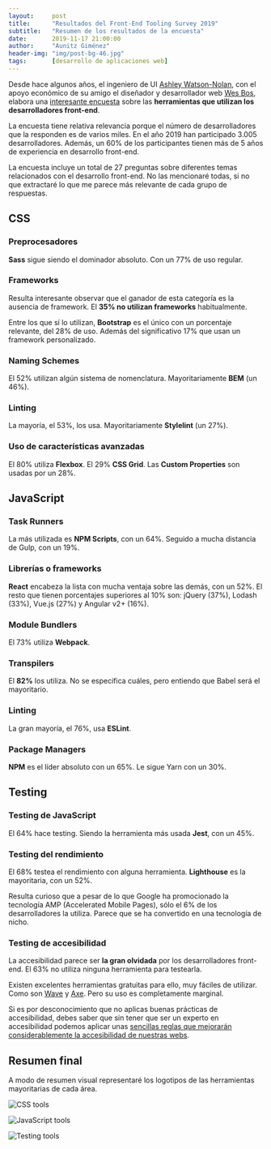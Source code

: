 ```yaml
---
layout:     post
title:      "Resultados del Front-End Tooling Survey 2019"
subtitle:   "Resumen de los resultados de la encuesta"
date:       2019-11-17 21:00:00
author:     "Aunitz Giménez"
header-img: "img/post-bg-46.jpg"
tags:       [desarrollo de aplicaciones web]
---
```


<p>Desde hace algunos años, el ingeniero de UI <a href="https://ashleynolan.co.uk/" target="_blank" rel="noopener noreferrer">Ashley Watson-Nolan</a>, con el apoyo económico de su amigo el diseñador y desarrollador web <a href="https://wesbos.com/" target="_blank" rel="noopener noreferrer">Wes Bos</a>, elabora una <a href="https://ashleynolan.co.uk/blog/frontend-tooling-survey-2019-results" target="_blank" rel="noopener noreferrer">interesante encuesta</a> sobre las <strong>herramientas que utilizan los desarrolladores front-end</strong>.</p>

<p>La encuesta tiene relativa relevancia porque el número de desarrolladores que la responden es de varios miles. En el año 2019 han participado 3.005 desarrolladores. Además, un 60% de los participantes tienen más de 5 años de experiencia en desarrollo front-end.</p>

<p>La encuesta incluye un total de 27 preguntas sobre diferentes temas relacionados con el desarrollo front-end. No las mencionaré todas, si no que extractaré lo que me parece más relevante de cada grupo de respuestas.</p>

<h2>CSS</h2>

<h3>Preprocesadores</h3>

<p><strong>Sass</strong> sigue siendo el dominador absoluto. Con un 77% de uso regular.</p>

<h3>Frameworks</h3>

<p>Resulta interesante observar que el ganador de esta categoría es la ausencia de framework. El <strong>35% no utilizan frameworks</strong> habitualmente.</p>

<p>Entre los que sí lo utilizan, <strong>Bootstrap</strong> es el único con un porcentaje relevante, del 28% de uso. Además del significativo 17% que usan un framework personalizado.</p>

<h3>Naming Schemes</h3>

<p>El 52% utilizan algún sistema de nomenclatura. Mayoritariamente <strong>BEM</strong> (un 46%).</p>

<h3>Linting</h3>

<p>La mayoría, el 53%, los usa. Mayoritariamente <strong>Stylelint</strong> (un 27%).</p>

<h3>Uso de características avanzadas</h3>

<p>El 80% utiliza <strong>Flexbox</strong>. El 29% <strong>CSS Grid</strong>. Las <strong>Custom Properties</strong> son usadas por un 28%.</p>

<h2>JavaScript</h2>

<h3>Task Runners</h3>

<p>La más utilizada es <strong>NPM Scripts</strong>, con un 64%. Seguido a mucha distancia de Gulp, con un 19%.</p>

<h3>Librerías o frameworks</h3>

<p><strong>React</strong> encabeza la lista con mucha ventaja sobre las demás, con un 52%. El resto que tienen porcentajes superiores al 10% son: jQuery (37%), Lodash (33%), Vue.js (27%) y Angular v2+ (16%).</p>

<h3>Module Bundlers</h3>

<p>El 73% utiliza <strong>Webpack</strong>.</p>

<h3>Transpilers</h3>

<p>El <strong>82%</strong> los utiliza. No se especifica cuáles, pero entiendo que Babel será el mayoritario.</p>

<h3>Linting</h3>

<p>La gran mayoría, el 76%, usa <strong>ESLint</strong>.</p>

<h3>Package Managers</h3>

<p><strong>NPM</strong> es el líder absoluto con un 65%. Le sigue Yarn con un 30%.</p>

<h2>Testing</h2>

<h3>Testing de JavaScript</h3>

<p>El 64% hace testing. Siendo la herramienta más usada <strong>Jest</strong>, con un 45%.</p>

<h3>Testing del rendimiento</h3>

<p>El 68% testea el rendimiento con alguna herramienta. <strong>Lighthouse</strong> es la mayoritaria, con un 52%.</p>
<p>Resulta curioso que a pesar de lo que Google ha promocionado la tecnología AMP (Accelerated Mobile Pages), sólo el 6% de los desarrolladores la utiliza. Parece que se ha convertido en una tecnología de nicho.</p>

<h3>Testing de accesibilidad</h3>

<p>La accesibilidad parece ser <strong>la gran olvidada</strong> por los desarrolladores front-end. El 63% no utiliza ninguna herramienta para testearla.</p>

<p>Existen excelentes herramientas gratuitas para ello, muy fáciles de utilizar. Como son <a href="https://wave.webaim.org/" target="_blank" rel="noopener noreferrer">Wave</a> y <a href="https://www.deque.com/axe/axe-for-web/" target="_blank" rel="noopener noreferrer">Axe</a>. Pero su uso es completamente marginal.</p>

<p>Si es por desconocimiento que no aplicas buenas prácticas de accesibilidad, debes saber que sin tener que ser un experto en accesibilidad podemos aplicar unas <a href="https://www.aunitz.net/accesibilidad-web-al-alcance-de-todos/">sencillas reglas que mejorarán considerablemente la accesibilidad de nuestras webs</a>.</p>

<h2>Resumen final</h2>

<p>A modo de resumen visual representaré los logotipos de las herramientas mayoritarias de cada área.</p>

<p><img src="{{ site.baseurl }}/img/resultados-front-end-tooling-survey-2019-01.png" loading="lazy" alt="CSS tools"></p>

<p><img src="{{ site.baseurl }}/img/resultados-front-end-tooling-survey-2019-02.png" loading="lazy" alt="JavaScript tools"></p>

<p><img src="{{ site.baseurl }}/img/resultados-front-end-tooling-survey-2019-03.png" loading="lazy" alt="Testing tools"></p>
